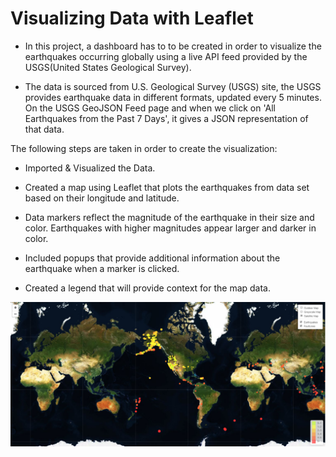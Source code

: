 # Visualizing Data with Leaflet



* In this project, a dashboard has to to be created in order to visualize the earthquakes occurring globally using a live API feed provided by the USGS(United States Geological Survey).

* The data is sourced from U.S. Geological Survey (USGS) site, the USGS provides earthquake data in different formats, updated every 5 minutes. On the USGS GeoJSON Feed page and when we click on 'All Earthquakes from the Past 7 Days', it gives a JSON representation of that data.

The following steps are taken in order to create the visualization:

* Imported & Visualized the Data.

* Created a map using Leaflet that plots the earthquakes from data set based on their longitude and latitude.

* Data markers reflect the magnitude of the earthquake in their size and color. Earthquakes with higher magnitudes appear larger and darker in color.

* Included popups that provide additional information about the earthquake when a marker is clicked.

* Created a legend that will provide context for the  map data.


![image](Images/map.png)


